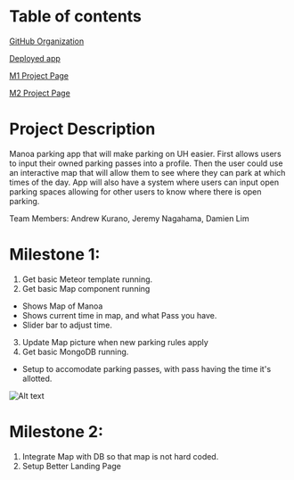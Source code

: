 # Table of contents

[GitHub Organization](https://github.com/manoamaps/source)

[Deployed app](http://manoamaps.meteorapp.com/#/)

[M1 Project Page](https://github.com/manoamaps/source/projects/1)

[M2 Project Page](https://github.com/manoamaps/source/projects/2)

# Project Description
Manoa parking app that will make parking on UH easier. First allows users to input their owned parking passes into a profile.  Then the user could use an interactive map that will allow them to see where they can park at which times of the day.  App will also have a system where users can input open parking spaces allowing for other users to know where there is open parking.

Team Members: Andrew Kurano, Jeremy Nagahama, Damien Lim

# Milestone 1:
 1. Get basic Meteor template running.
 2. Get basic Map component running 
  * Shows Map of Manoa
  * Shows current time in map, and what Pass you have.
  * Slider bar to adjust time.
 3. Update Map picture when new parking rules apply  
 4. Get basic MongoDB running.
  * Setup to accomodate parking passes, with pass having the time it's allotted.
  
![Alt text](/imgs/Add.jpg)


# Milestone 2:
1. Integrate Map with DB so that map is not hard coded.
2. Setup Better Landing Page















